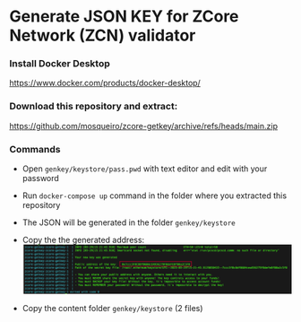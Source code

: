 # Generate JSON KEY for ZCore Network (ZCN) validator

### Install Docker Desktop
https://www.docker.com/products/docker-desktop/

### Download this repository and extract:
https://github.com/mosqueiro/zcore-getkey/archive/refs/heads/main.zip

### Commands
- Open ```genkey/keystore/pass.pwd``` with text editor and edit with your password

- Run ```docker-compose up``` command in the folder where you extracted this repository

- The JSON will be generated in the folder ```genkey/keystore```

- Copy the the generated address:
![address](https://github.com/mosqueiro/zcore-getkey/raw/main/images/address.png)

- Copy the content folder ```genkey/keystore``` (2 files)